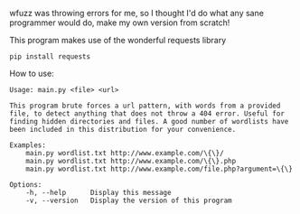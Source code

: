 wfuzz was throwing errors for me, so I thought I'd do what any sane programmer would do, make my own version from scratch!

This program makes use of the wonderful requests library

    pip install requests

How to use:

    Usage: main.py <file> <url>

    This program brute forces a url pattern, with words from a provided 
    file, to detect anything that does not throw a 404 error. Useful for 
    finding hidden directories and files. A good number of wordlists have 
    been included in this distribution for your convenience.

    Examples:
        main.py wordlist.txt http://www.example.com/\{\}/
        main.py wordlist.txt http://www.example.com/\{\}.php
        main.py wordlist.txt http://www.example.com/file.php?argument=\{\}

    Options:
        -h, --help      Display this message
        -v, --version   Display the version of this program
